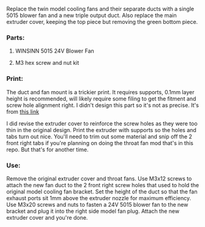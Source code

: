Replace the twin model cooling fans and their separate ducts with a single 5015 blower fan and a new triple output duct.
Also replace the main extruder cover, keeping the top piece but removing the green bottom piece.


### Parts:

1. WINSINN 5015 24V Blower Fan

2. M3 hex screw and nut kit


### Print:

The duct and fan mount is a trickier print. It requires supports, 0.1mm layer height is recommended, will likely require some filing to get the fitment and screw hole alignment right.
I didn't design this part so it's not as precise. It's from [this link](https://www.printables.com/model/357945-ankermake-m5-5015-fan-duct-and-extruder-case)

I did revise the extruder cover to reinforce the screw holes as they were too thin in the original design.
Print the extruder with supports so the holes and tabs turn out nice.
You'll need to trim out some material and snip off the 2 front right tabs if you're planning on doing the throat fan mod that's in this repo.
But that's for another time.


### Use:

Remove the original extruder cover and throat fans.
Use M3x12 screws to attach the new fan duct to the 2 front right screw holes that used to hold the original model cooling fan bracket.
Set the height of the duct so that the fan exhaust ports sit 1mm above the extruder nozzle for maximum efficiency.
Use M3x20 screws and nuts to fasten a 24V 5015 blower fan to the new bracket and plug it into the right side model fan plug.
Attach the new extruder cover and you're done.
